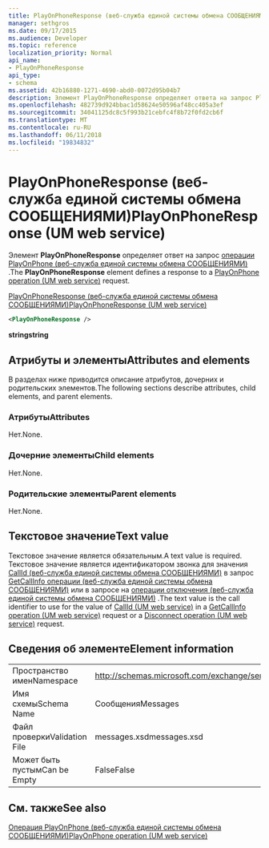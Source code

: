```yaml
---
title: PlayOnPhoneResponse (веб-служба единой системы обмена СООБЩЕНИЯМИ)
manager: sethgros
ms.date: 09/17/2015
ms.audience: Developer
ms.topic: reference
localization_priority: Normal
api_name:
- PlayOnPhoneResponse
api_type:
- schema
ms.assetid: 42b16880-1271-4690-abd0-0072d95b04b7
description: Элемент PlayOnPhoneResponse определяет ответа на запрос PlayOnPhone операции (веб-служба единой системы обмена СООБЩЕНИЯМИ).
ms.openlocfilehash: 482739d924bbac1d58624e50596af48cc405a3ef
ms.sourcegitcommit: 34041125dc8c5f993b21cebfc4f8b72f0fd2cb6f
ms.translationtype: MT
ms.contentlocale: ru-RU
ms.lasthandoff: 06/11/2018
ms.locfileid: "19834832"
---
```

# <a name="playonphoneresponse-um-web-service"></a><span data-ttu-id="1c548-103">PlayOnPhoneResponse (веб-служба единой системы обмена СООБЩЕНИЯМИ)</span><span class="sxs-lookup"><span data-stu-id="1c548-103">PlayOnPhoneResponse (UM web service)</span></span>

<span data-ttu-id="1c548-104">Элемент **PlayOnPhoneResponse** определяет ответ на запрос [операции PlayOnPhone (веб-служба единой системы обмена СООБЩЕНИЯМИ)](playonphone-operation-um-web-service.md) .</span><span class="sxs-lookup"><span data-stu-id="1c548-104">The **PlayOnPhoneResponse** element defines a response to a [PlayOnPhone operation (UM web service)](playonphone-operation-um-web-service.md) request.</span></span> 
  
[<span data-ttu-id="1c548-105">PlayOnPhoneResponse (веб-служба единой системы обмена СООБЩЕНИЯМИ)</span><span class="sxs-lookup"><span data-stu-id="1c548-105">PlayOnPhoneResponse (UM web service)</span></span>](playonphoneresponse-um-web-service.md)
  
```xml
<PlayOnPhoneResponse />
```

 <span data-ttu-id="1c548-106">**string**</span><span class="sxs-lookup"><span data-stu-id="1c548-106">**string**</span></span>
## <a name="attributes-and-elements"></a><span data-ttu-id="1c548-107">Атрибуты и элементы</span><span class="sxs-lookup"><span data-stu-id="1c548-107">Attributes and elements</span></span>

<span data-ttu-id="1c548-108">В разделах ниже приводится описание атрибутов, дочерних и родительских элементов.</span><span class="sxs-lookup"><span data-stu-id="1c548-108">The following sections describe attributes, child elements, and parent elements.</span></span>
  
### <a name="attributes"></a><span data-ttu-id="1c548-109">Атрибуты</span><span class="sxs-lookup"><span data-stu-id="1c548-109">Attributes</span></span>

<span data-ttu-id="1c548-110">Нет.</span><span class="sxs-lookup"><span data-stu-id="1c548-110">None.</span></span>
  
### <a name="child-elements"></a><span data-ttu-id="1c548-111">Дочерние элементы</span><span class="sxs-lookup"><span data-stu-id="1c548-111">Child elements</span></span>

<span data-ttu-id="1c548-112">Нет.</span><span class="sxs-lookup"><span data-stu-id="1c548-112">None.</span></span>
  
### <a name="parent-elements"></a><span data-ttu-id="1c548-113">Родительские элементы</span><span class="sxs-lookup"><span data-stu-id="1c548-113">Parent elements</span></span>

<span data-ttu-id="1c548-114">Нет.</span><span class="sxs-lookup"><span data-stu-id="1c548-114">None.</span></span>
  
## <a name="text-value"></a><span data-ttu-id="1c548-115">Текстовое значение</span><span class="sxs-lookup"><span data-stu-id="1c548-115">Text value</span></span>

<span data-ttu-id="1c548-116">Текстовое значение является обязательным.</span><span class="sxs-lookup"><span data-stu-id="1c548-116">A text value is required.</span></span> <span data-ttu-id="1c548-117">Текстовое значение является идентификатором звонка для значения [CallId (веб-служба единой системы обмена СООБЩЕНИЯМИ)](callid-um-web-service.md) в запрос [GetCallInfo операции (веб-служба единой системы обмена СООБЩЕНИЯМИ)](getcallinfo-operation-um-web-service.md) или в запросе на [операции отключения (веб-служба единой системы обмена СООБЩЕНИЯМИ)](disconnect-operation-um-web-service.md) .</span><span class="sxs-lookup"><span data-stu-id="1c548-117">The text value is the call identifier to use for the value of [CallId (UM web service)](callid-um-web-service.md) in a [GetCallInfo operation (UM web service)](getcallinfo-operation-um-web-service.md) request or a [Disconnect operation (UM web service)](disconnect-operation-um-web-service.md) request.</span></span> 
  
## <a name="element-information"></a><span data-ttu-id="1c548-118">Сведения об элементе</span><span class="sxs-lookup"><span data-stu-id="1c548-118">Element information</span></span>

|||
|:-----|:-----|
|<span data-ttu-id="1c548-119">Пространство имен</span><span class="sxs-lookup"><span data-stu-id="1c548-119">Namespace</span></span>  <br/> |http://schemas.microsoft.com/exchange/services/2006/messages  <br/> |
|<span data-ttu-id="1c548-120">Имя схемы</span><span class="sxs-lookup"><span data-stu-id="1c548-120">Schema Name</span></span>  <br/> |<span data-ttu-id="1c548-121">Сообщения</span><span class="sxs-lookup"><span data-stu-id="1c548-121">Messages</span></span>  <br/> |
|<span data-ttu-id="1c548-122">Файл проверки</span><span class="sxs-lookup"><span data-stu-id="1c548-122">Validation File</span></span>  <br/> |<span data-ttu-id="1c548-123">messages.xsd</span><span class="sxs-lookup"><span data-stu-id="1c548-123">messages.xsd</span></span>  <br/> |
|<span data-ttu-id="1c548-124">Может быть пустым</span><span class="sxs-lookup"><span data-stu-id="1c548-124">Can be Empty</span></span>  <br/> |<span data-ttu-id="1c548-125">False</span><span class="sxs-lookup"><span data-stu-id="1c548-125">False</span></span>  <br/> |
   
## <a name="see-also"></a><span data-ttu-id="1c548-126">См. также</span><span class="sxs-lookup"><span data-stu-id="1c548-126">See also</span></span>



[<span data-ttu-id="1c548-127">Операция PlayOnPhone (веб-служба единой системы обмена СООБЩЕНИЯМИ)</span><span class="sxs-lookup"><span data-stu-id="1c548-127">PlayOnPhone operation (UM web service)</span></span>](playonphone-operation-um-web-service.md)

